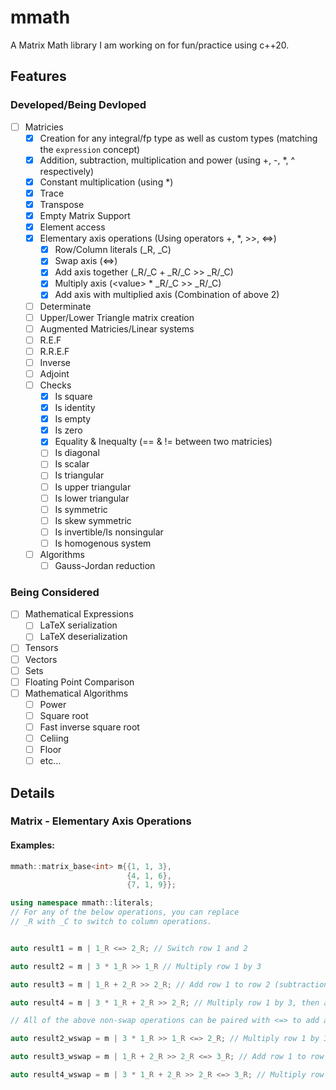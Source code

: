 # mmath

A Matrix Math library I am working on for fun/practice using c++20.

## Features

### Developed/Being Devloped

- [ ] Matricies
    - [x] Creation for any integral/fp type as well as custom types (matching the `expression` concept)
    - [x] Addition, subtraction, multiplication and power (using +, -, \*, ^ respectively)
    - [x] Constant multiplication (using \*)
    - [x] Trace
    - [x] Transpose
    - [x] Empty Matrix Support
    - [x] Element access
    - [x] Elementary axis operations (Using operators +, *, >>, <=>)
        - [x] Row/Column literals (_R, _C)
        - [x] Swap axis (<=>)
        - [x] Add axis together (_R/_C + _R/_C >> _R/_C)
        - [x] Multiply axis (\<value\> \* _R/_C >> _R/_C)
        - [x] Add axis with multiplied axis (Combination of above 2)
    - [ ] Determinate
    - [ ] Upper/Lower Triangle matrix creation
    - [ ] Augmented Matricies/Linear systems
    - [ ] R.E.F
    - [ ] R.R.E.F
    - [ ] Inverse
    - [ ] Adjoint
    - [ ] Checks
        - [x] Is square
        - [x] Is identity
        - [x] Is empty
        - [x] Is zero
        - [x] Equality & Inequalty (== & != between two matricies)
        - [ ] Is diagonal
        - [ ] Is scalar
        - [ ] Is triangular
        - [ ] Is upper triangular
        - [ ] Is lower triangular
        - [ ] Is symmetric
        - [ ] Is skew symmetric
        - [ ] Is invertible/Is nonsingular
        - [ ] Is homogenous system
    - [ ] Algorithms
        - [ ] Gauss-Jordan reduction

### Being Considered

- [ ] Mathematical Expressions
    - [ ] LaTeX serialization
    - [ ] LaTeX deserialization
- [ ] Tensors
- [ ] Vectors
- [ ] Sets
- [ ] Floating Point Comparison
- [ ] Mathematical Algorithms
    - [ ] Power
    - [ ] Square root
    - [ ] Fast inverse square root
    - [ ] Celiing
    - [ ] Floor
    - [ ] etc...

## Details

### Matrix - Elementary Axis Operations

#### Examples:

```cpp
mmath::matrix_base<int> m{{1, 1, 3}, 
                          {4, 1, 6}, 
                          {7, 1, 9}};

using namespace mmath::literals;
// For any of the below operations, you can replace
// _R with _C to switch to column operations.


auto result1 = m | 1_R <=> 2_R; // Switch row 1 and 2

auto result2 = m | 3 * 1_R >> 1_R // Multiply row 1 by 3

auto result3 = m | 1_R + 2_R >> 2_R; // Add row 1 to row 2 (subtraction can also be used).

auto result4 = m | 3 * 1_R + 2_R >> 2_R; // Multiply row 1 by 3, then add it to row 2.

// All of the above non-swap operations can be paired with <=> to add a swap operation.

auto result2_wswap = m | 3 * 1_R >> 1_R <=> 2_R; // Multiply row 1 by 3, then swap it with row 2.

auto result3_wswap = m | 1_R + 2_R >> 2_R <=> 3_R; // Add row 1 to row 2, then swap row 2 with row 3.

auto result4_wswap = m | 3 * 1_R + 2_R >> 2_R <=> 3_R; // Multiply row 1 by 3, then add it to row 2, then swap with row 3.
```
